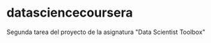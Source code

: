 datasciencecoursera
===================

Segunda tarea del proyecto de la asignatura "Data Scientist Toolbox"
